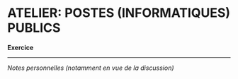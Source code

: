 # ATELIER: POSTES (INFORMATIQUES) PUBLICS

**Exercice**   



---
*Notes personnelles (notamment en vue de la discussion)*
